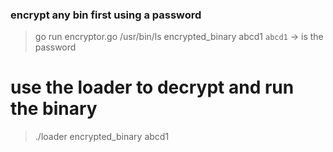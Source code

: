 ### encrypt any bin first using a password
> go run encryptor.go /usr/bin/ls encrypted_binary abcd1
`abcd1` -> is the password

# use the loader to decrypt and run the binary
> ./loader encrypted_binary abcd1
